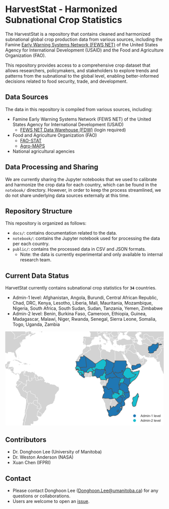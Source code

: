 # HarvestStat - Harmonized Subnational Crop Statistics

The HarvestStat is a repository that contains cleaned and harmonized subnational global crop production data from various sources, including the Famine [Early Warning Systems Network (FEWS NET)](https://fews.net/) of the United States Agency for International Development (USAID) and the Food and Agriculture Organization (FAO).</br>

This repository provides access to a comprehensive crop dataset that allows researchers, policymakers, and stakeholders to explore trends and patterns from  the subnational to the global level, enabling better-informed decisions related to food security, trade, and development.</br>

## Data Sources
The data in this repository is compiled from various sources, including:
- Famine Early Warning Systems Network (FEWS NET) of the United States Agency for International Development (USAID)
    - [FEWS NET Data Warehouse (FDW)](https://fews.net/data) (login required)
- Food and Agriculture Organization (FAO)
    - [FAO-STAT](https://www.fao.org/faostat/en/#home)
    - [Agro-MAPS](https://gaez.fao.org/pages/agromaps)
- National agricultural agencies

## Data Processing and Sharing
We are currently sharing the Jupyter notebooks that we used to calibrate and harmonize the crop data for each country, which can be found in the `notebook/` directory. However, in order to keep the process streamlined, we do not share underlying data sources externally at this time. 

## Repository Structure
This repository is organized as follows:

- `docs/`: contains documentation related to the data.
- `notebook/`: contains the Jupyter notebook used for processing the data per each country.
- `public/`: contains the processed data in CSV and JSON formats. 
    - Note: the data is currently experimental and only available to internal research team.

## Current Data Status
HarvetStat currently contains subnational crop statistics for **`34`** countries.
<!-- (see [current data status per country](/docs/data_status_per_country.md)):</br> -->
- Admin-1 level: Afghanistan, Angola, Burundi, Central African Republic, Chad, DRC, Kenya, Lesotho, Liberia, Mali, Mauritania, Mozambique, Nigeria, South Africa, South Sudan, Sudan, Tanzania, Yemen, Zimbabwe
- Admin-2 level: Benin, Burkina Faso, Cameroon, Ethiopia, Guinea, Madagascar, Malawi, Niger, Rwanda, Senegal, Sierra Leone, Somalia, Togo, Uganda, Zambia

<img src="./docs/current_status_map.svg" alt="drawing" width="800"/>

## Contributors
- Dr. Donghoon Lee (University of Manitoba)
- Dr. Weston Anderson (NASA)
- Xuan Chen (IFPRI)

## Contact 
- Please contact Donghoon Lee ([Donghoon.Lee@umanitoba.ca](Donghoon.Lee@umanitoba.ca)) for any questions or collaborations.</br>
- Users are welcome to open an [issue](https://github.com/chc-ucsb/gscd/issues).

<!-- ## Usage
The data in this repository is available for free and unrestricted use. Users are encouraged to cite the sources of the data appropriately. The repository can be cloned or downloaded using the git command or the Github interface.

## Contributing
Contributions to this repository are welcome, including new data sources or improvements to the existing data. To contribute, please create a pull request with a clear description of the changes proposed.

## License
The data in this repository is licensed under the Creative Commons Attribution 4.0 International license (CC BY 4.0). -->
